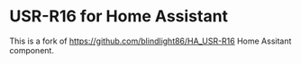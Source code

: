 # USR-R16 for Home Assistant

This is a fork of https://github.com/blindlight86/HA_USR-R16 Home Assitant component.


   
